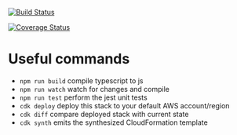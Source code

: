 [![Build Status](https://travis-ci.org/ykbryan/aws-cdk-ecs-application-load-balancer-example.svg?branch=master)](https://travis-ci.org/ykbryan/aws-cdk-ecs-application-load-balancer-example)

[![Coverage Status](https://coveralls.io/repos/github/ykbryan/aws-cdk-ecs-application-load-balancer-example/badge.svg?branch=master)](https://coveralls.io/github/ykbryan/aws-cdk-ecs-application-load-balancer-example?branch=master)

# Useful commands

- `npm run build` compile typescript to js
- `npm run watch` watch for changes and compile
- `npm run test` perform the jest unit tests
- `cdk deploy` deploy this stack to your default AWS account/region
- `cdk diff` compare deployed stack with current state
- `cdk synth` emits the synthesized CloudFormation template
